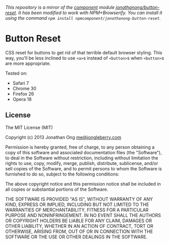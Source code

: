*This repository is a mirror of the [component](http://component.io) module [jonathanong/button-reset](http://github.com/jonathanong/button-reset). It has been modified to work with NPM+Browserify. You can install it using the command `npm install npmcomponent/jonathanong-button-reset`.*
# Button Reset

CSS reset for buttons to get rid of that terrible default browser styling.
This way, you'll be less inclined to use `<a>`s instead of `<button>`s when `<button>`s are more appropriate.

Tested on:

- Safari 7
- Chrome 30
- Firefox 26
- Opera 18

## License

The MIT License (MIT)

Copyright (c) 2013 Jonathan Ong me@jongleberry.com

Permission is hereby granted, free of charge, to any person obtaining a copy
of this software and associated documentation files (the "Software"), to deal
in the Software without restriction, including without limitation the rights
to use, copy, modify, merge, publish, distribute, sublicense, and/or sell
copies of the Software, and to permit persons to whom the Software is
furnished to do so, subject to the following conditions:

The above copyright notice and this permission notice shall be included in
all copies or substantial portions of the Software.

THE SOFTWARE IS PROVIDED "AS IS", WITHOUT WARRANTY OF ANY KIND, EXPRESS OR
IMPLIED, INCLUDING BUT NOT LIMITED TO THE WARRANTIES OF MERCHANTABILITY,
FITNESS FOR A PARTICULAR PURPOSE AND NONINFRINGEMENT. IN NO EVENT SHALL THE
AUTHORS OR COPYRIGHT HOLDERS BE LIABLE FOR ANY CLAIM, DAMAGES OR OTHER
LIABILITY, WHETHER IN AN ACTION OF CONTRACT, TORT OR OTHERWISE, ARISING FROM,
OUT OF OR IN CONNECTION WITH THE SOFTWARE OR THE USE OR OTHER DEALINGS IN
THE SOFTWARE.